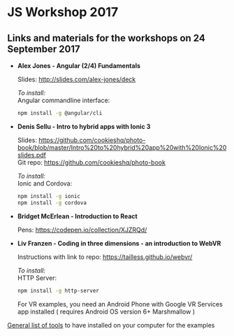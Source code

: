# JS Workshop 2017

## Links and materials for the workshops on 24 September 2017

- **Alex Jones - Angular (2/4) Fundamentals**   
                              
    Slides: http://slides.com/alex-jones/deck                                          
                                                    
    *To install:*                                              
    Angular commandline interface:     
    ```bash
    npm install -g @angular/cli
    ```    
    
- **Denis Sellu - Intro to hybrid apps with Ionic 3**      
                                                    
    Slides: https://github.com/cookieshq/photo-book/blob/master/Intro%20to%20hybrid%20app%20with%20Ionic%20slides.pdf          
    Git repo: https://github.com/cookieshq/photo-book   
                                          
    *To install:*                  
    Ionic and Cordova: 
    ```bash
    npm install -g ionic      
    npm install -g cordova
    ```                      
    
- **Bridget McErlean - Introduction to React**       
           
    Pens: https://codepen.io/collection/XJZRQd/ 
           
                          
- **Liv Franzen - Coding in three dimensions - an introduction to WebVR**  
                               
    Instructions with link to repo: https://tailless.github.io/webvr/      
                                
    *To install:*       
    HTTP Server:
    ```bash
    npm install -g http-server 
     ```
    For VR examples, you need an Android Phone with Google VR Services app installed ( requires Android OS version 6+ Marshmallow )
                        
                      
[General list of tools](https://github.com/CodeHubOrg/JS-workshop-2017/blob/master/Tools.md) to have installed on your computer for the examples
